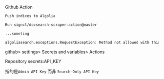 Github Action



```sh
Push indices to Algolia

Run signcl/docsearch-scraper-action@master

...someting

algoliasearch.exceptions.RequestException: Method not allowed with this API key

```

github> settings> Secrets and variables> Actions

Repository secrets:API_KEY

指的是`Admin API Key` 而非 `Search-Only API Key`
